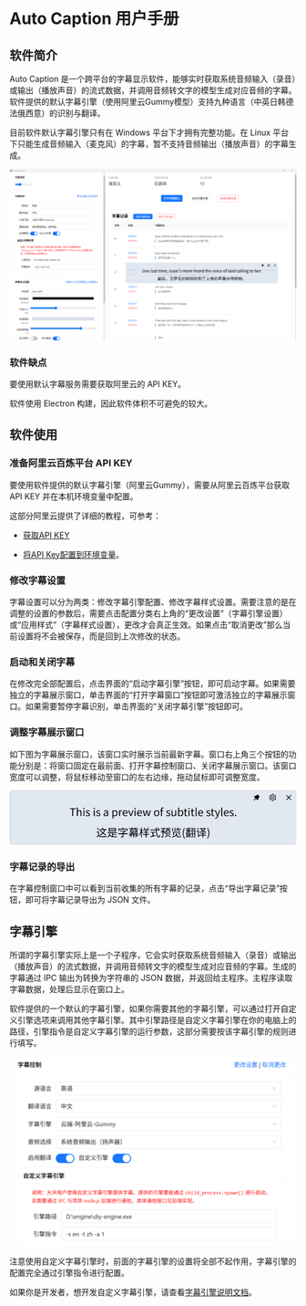 # Auto Caption 用户手册

## 软件简介

Auto Caption 是一个跨平台的字幕显示软件，能够实时获取系统音频输入（录音）或输出（播放声音）的流式数据，并调用音频转文字的模型生成对应音频的字幕。软件提供的默认字幕引擎（使用阿里云Gummy模型）支持九种语言（中英日韩德法俄西意）的识别与翻译。

目前软件默认字幕引擎只有在 Windows 平台下才拥有完整功能。在 Linux 平台下只能生成音频输入（麦克风）的字幕，暂不支持音频输出（播放声音）的字幕生成。

![](./media/main.png)

### 软件缺点

要使用默认字幕服务需要获取阿里云的 API KEY。

软件使用 Electron 构建，因此软件体积不可避免的较大。

## 软件使用

### 准备阿里云百炼平台 API KEY

要使用软件提供的默认字幕引擎（阿里云Gummy），需要从阿里云百炼平台获取 API KEY 并在本机环境变量中配置。

这部分阿里云提供了详细的教程，可参考：

- [获取API KEY](https://help.aliyun.com/zh/model-studio/get-api-key)

- [将API Key配置到环境变量](https://help.aliyun.com/zh/model-studio/configure-api-key-through-environment-variables)。

### 修改字幕设置

字幕设置可以分为两类：修改字幕引擎配置、修改字幕样式设置。需要注意的是在调整的设置的参数后，需要点击配置分类右上角的“更改设置”（字幕引擎设置）或“应用样式”（字幕样式设置），更改才会真正生效。如果点击“取消更改”那么当前设置将不会被保存，而是回到上次修改的状态。

### 启动和关闭字幕

在修改完全部配置后，点击界面的“启动字幕引擎”按钮，即可启动字幕。如果需要独立的字幕展示窗口，单击界面的“打开字幕窗口”按钮即可激活独立的字幕展示窗口。如果需要暂停字幕识别，单击界面的“关闭字幕引擎”按钮即可。

### 调整字幕展示窗口

如下图为字幕展示窗口，该窗口实时展示当前最新字幕。窗口右上角三个按钮的功能分别是：将窗口固定在最前面、打开字幕控制窗口、关闭字幕展示窗口。该窗口宽度可以调整，将鼠标移动至窗口的左右边缘，拖动鼠标即可调整宽度。

![](./img/01.png)

### 字幕记录的导出

在字幕控制窗口中可以看到当前收集的所有字幕的记录，点击“导出字幕记录”按钮，即可将字幕记录导出为 JSON 文件。

## 字幕引擎

所谓的字幕引擎实际上是一个子程序，它会实时获取系统音频输入（录音）或输出（播放声音）的流式数据，并调用音频转文字的模型生成对应音频的字幕。生成的字幕通过 IPC 输出为转换为字符串的 JSON 数据，并返回给主程序。主程序读取字幕数据，处理后显示在窗口上。

软件提供的一个默认的字幕引擎，如果你需要其他的字幕引擎，可以通过打开自定义引擎选项来调用其他字幕引擎。其中引擎路径是自定义字幕引擎在你的电脑上的路径，引擎指令是自定义字幕引擎的运行参数，这部分需要按该字幕引擎的规则进行填写。

![](./img/02.png)

注意使用自定义字幕引擎时，前面的字幕引擎的设置将全部不起作用，字幕引擎的配置完全通过引擎指令进行配置。

如果你是开发者，想开发自定义字幕引擎，请查看[字幕引擎说明文档](./engine-manual_zh.md)。